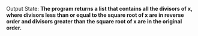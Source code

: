 Output State: **The program returns a list that contains all the divisors of x, where divisors less than or equal to the square root of x are in reverse order and divisors greater than the square root of x are in the original order.**